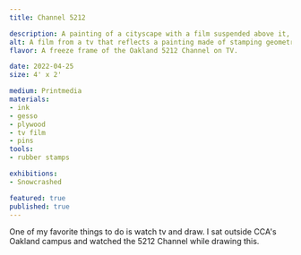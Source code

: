 ```yaml
---
title: Channel 5212

description: A painting of a cityscape with a film suspended above it, creating a hologrphic effect.
alt: A film from a tv that reflects a painting made of stamping geometric shapes in ways that distrupt your eye movement.
flavor: A freeze frame of the Oakland 5212 Channel on TV.

date: 2022-04-25
size: 4' x 2'

medium: Printmedia
materials:
- ink
- gesso
- plywood
- tv film
- pins
tools:
- rubber stamps

exhibitions:
- Snowcrashed

featured: true
published: true
---
```

One of my favorite things to do is watch tv and draw.
I sat outside CCA's Oakland campus and watched the 5212 Channel while drawing this.

